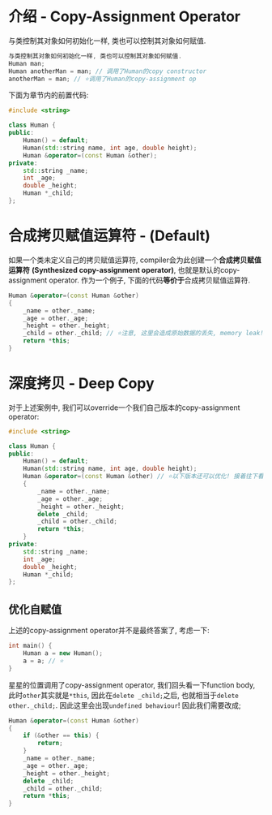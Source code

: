 # 介绍 - Copy-Assignment Operator

与类控制其对象如何初始化一样, 类也可以控制其对象如何赋值.

```cpp
与类控制其对象如何初始化一样, 类也可以控制其对象如何赋值.
Human man;
Human anotherMan = man; // 调用了Human的copy constructor
anotherMan = man; // ⭐调用了Human的copy-assignment op
```

下面为章节内的前置代码:

```cpp
#include <string>

class Human {
public:
    Human() = default;
    Human(std::string name, int age, double height);
    Human &operator=(const Human &other);
private:
    std::string _name;
    int _age;
    double _height;
    Human *_child;
};
```

# 合成拷贝赋值运算符 - (Default)

如果一个类未定义自己的拷贝赋值运算符, compiler会为此创建一个**合成拷贝赋值运算符** **(Synthesized copy-assignment operator)**, 也就是默认的copy-assignment operator. 作为一个例子, 下面的代码**等价于**合成拷贝赋值运算符.

```cpp
Human &operator=(const Human &other)
{
    _name = other._name;
    _age = other._age;
    _height = other._height;
    _child = other._child; // ⭐注意, 这里会造成原始数据的丢失, memory leak!
    return *this;
}
```

# 深度拷贝 - Deep Copy

对于上述案例中, 我们可以override一个我们自己版本的copy-assignment operator:

```cpp
#include <string>

class Human {
public:
    Human() = default;
    Human(std::string name, int age, double height);
    Human &operator=(const Human &other) // ⭐以下版本还可以优化! 接着往下看
    {
        _name = other._name;
        _age = other._age;
        _height = other._height;
        delete _child;
        _child = other._child;
        return *this;
    }
private:
    std::string _name;
    int _age;
    double _height;
    Human *_child;
};
```

## 优化自赋值

上述的copy-assignment operator并不是最终答案了, 考虑一下:

```cpp
int main() {
	Human a = new Human();
    a = a; // ⭐
}
```

星星的位置调用了copy-assignment operator, 我们回头看一下function body, 此时`other`其实就是`*this`, 因此在`delete _child;`之后, 也就相当于`delete other._child;`. 因此这里会出现`undefined behaviour`! 因此我们需要改成;

```cpp
Human &operator=(const Human &other)
{
    if (&other == this) {
        return;
    }
    _name = other._name;
    _age = other._age;
    _height = other._height;
    delete _child;
    _child = other._child;
    return *this;
}
```

